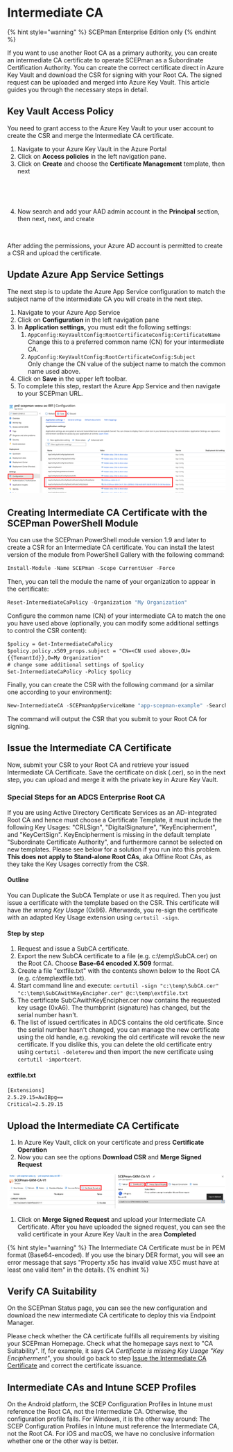 # Intermediate CA

{% hint style="warning" %}
SCEPman Enterprise Edition only
{% endhint %}

If you want to use another Root CA as a primary authority, you can create an intermediate CA certificate to operate SCEPman as a Subordinate Certification Authority. You can create the correct certificate direct in Azure Key Vault and download the CSR for signing with your Root CA. The signed request can be uploaded and merged into Azure Key Vault. This article guides you through the necessary steps in detail.

## Key Vault Access Policy

You need to grant access to the Azure Key Vault to your user account to create the CSR and merge the Intermediate CA certificate.

1. Navigate to your Azure Key Vault in the Azure Portal
2. Click on **Access policies** in the left navigation pane.
3. Click on **Create** and choose the **Certificate Management** template, then next

<figure><img src="../.gitbook/assets/2023-06-14 16_20_43-IntermediateCert.png" alt=""><figcaption></figcaption></figure>

<figure><img src="../.gitbook/assets/2023-06-14 16_23_37-IntermediateCert.png" alt=""><figcaption></figcaption></figure>

4. Now search and add your AAD admin account in the **Principal** section, then next, next, and create

<figure><img src="../.gitbook/assets/2023-06-14 17_06_33-.png" alt=""><figcaption></figcaption></figure>

After adding the permissions, your Azure AD account is permitted to create a CSR and upload the certificate.

## Update Azure App Service Settings

The next step is to update the Azure App Service configuration to match the subject name of the intermediate CA you will create in the next step.

1. Navigate to your Azure App Service
2. Click on **Configuration** in the left navigation pane
3. In **Application settings,** you must edit the following settings:
   1. `AppConfig:KeyVaultConfig:RootCertificateConfig:CertificateName` \
      Change this to a preferred common name (CN) for your intermediate CA.
   2. `AppConfig:KeyVaultConfig:RootCertificateConfig:Subject`\
      Only change the CN value of the subject name to match the common name used above.
4. Click on **Save** in the upper left toolbar.
5. To complete this step, restart the Azure App Service and then navigate to your SCEPman URL.

![](<../.gitbook/assets/screenshot-2020-10-19-at-16.06.40 (1).png>)

## Creating Intermediate CA Certificate with the SCEPman PowerShell Module

You can use the SCEPman PowerShell module version 1.9 and later to create a CSR for an Intermediate CA certificate. You can install the latest version of the module from PowerShell Gallery with the following command:

```PowerShell
Install-Module -Name SCEPman -Scope CurrentUser -Force
```

Then, you can tell the module the name of your organization to appear in the certificate:

```PowerShell
Reset-IntermediateCaPolicy -Organization "My Organization"
```

Configure the common name (CN) of your intermediate CA to match the one you have used above (optionally, you can modify some additional settings to control the CSR content):

```
$policy = Get-IntermediateCaPolicy
$policy.policy.x509_props.subject = "CN=<CN used above>,OU={{TenantId}},O=My Organization"
# change some additional settings of $policy
Set-IntermediateCaPolicy -Policy $policy
```

Finally, you can create the CSR with the following command (or a similar one according to your environment):

```PowerShell
New-IntermediateCA -SCEPmanAppServiceName "app-scepman-example" -SearchAllSubscriptions
```

The command will output the CSR that you submit to your Root CA for signing.

## Issue the Intermediate CA Certificate

Now, submit your CSR to your Root CA and retrieve your issued Intermediate CA Certificate. Save the certificate on disk (.cer), so in the next step, you can upload and merge it with the private key in Azure Key Vault.

### Special Steps for an ADCS Enterprise Root CA

If you are using Active Directory Certificate Services as an AD-integrated Root CA and hence must choose a Certificate Template, it must include the following Key Usages: "CRLSign", "DigitalSignature", "KeyEncipherment", and "KeyCertSign". KeyEncipherment is missing in the default template "Subordinate Certificate Authority", and furthermore cannot be selected on new templates. Please see below for a solution if you run into this problem. **This does not apply to Stand-alone Root CAs**, aka Offline Root CAs, as they take the Key Usages correctly from the CSR.

#### Outline

You can Duplicate the SubCA Template or use it as required. Then you just issue a certificate with the template based on the CSR. This certificate will have _the wrong Key Usage_ (0x86). Afterwards, you re-sign the certificate with an adapted Key Usage extension using `certutil -sign`.

#### Step by step

1. Request and issue a SubCA certificate.
2. Export the new SubCA certificate to a file (e.g. c:\temp\SubCA.cer) on the Root CA. Choose **Base-64 encoded X.509** format.
3. Create a file "extfile.txt" with the contents shown below to the Root CA (e.g. c:\temp\extfile.txt).
4. Start command line and execute: `certutil -sign "c:\temp\SubCA.cer" "c:\temp\SubCAwithKeyEncipher.cer" @c:\temp\extfile.txt`
5. The certificate SubCAwithKeyEncipher.cer now contains the requested key usage (0xA6). The thumbprint (signature) has changed, but the serial number hasn't.
6. The list of issued certificates in ADCS contains the old certificate. Since the serial number hasn't changed, you can manage the new certificate using the old handle, e.g. revoking the old certificate will revoke the new certificate. If you dislike this, you can delete the old certificate entry using `certutil -deleterow` and then import the new certificate using `certutil -importcert`.

#### extfile.txt

```
[Extensions]
2.5.29.15=AwIBpg==
Critical=2.5.29.15
```

## Upload the Intermediate CA Certificate

1. In Azure Key Vault, click on your certificate and press **Certificate Operation**
2. Now you can see the options **Download CSR** and **Merge Signed Request**

![](<../.gitbook/assets/screenshot-2020-10-19-at-16.01.18 (1) (2) (5).png>)

1. Click on **Merge Signed Request** and upload your Intermediate CA Certificate. After you have uploaded the signed request, you can see the valid certificate in your Azure Key Vault in the area **Completed**

{% hint style="warning" %}
The Intermediate CA Certificate must be in PEM format (Base64-encoded). If you use the binary DER format, you will see an error message that says "Property x5c has invalid value X5C must have at least one valid item" in the details.
{% endhint %}

## Verify CA Suitability

On the SCEPman Status page, you can see the new configuration and download the new intermediate CA certificate to deploy this via Endpoint Manager.

Please check whether the CA certificate fulfills all requirements by visiting your SCEPman Homepage. Check what the homepage says next to "CA Suitability". If, for example, it says _CA Certificate is missing Key Usage "Key Encipherment"_, you should go back to step [Issue the Intermediate CA Certificate](intermediate-certificate.md#issue-the-intermediate-ca-certificate) and correct the certificate issuance.

## Intermediate CAs and Intune SCEP Profiles

On the Android platform, the SCEP Configuration Profiles in Intune must reference the Root CA, not the Intermediate CA. Otherwise, the configuration profile fails. For Windows, it is the other way around: The SCEP Configuration Profiles in Intune must reference the Intermediate CA, not the Root CA. For iOS and macOS, we have no conclusive information whether one or the other way is better.
